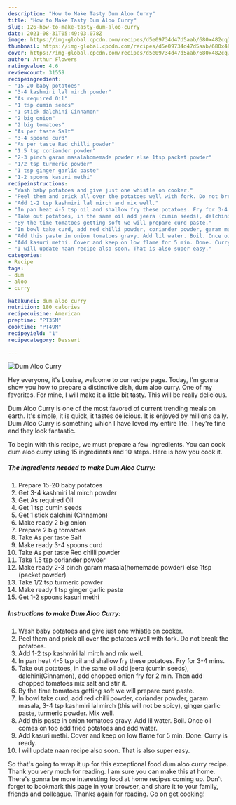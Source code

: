 ```yaml
---
description: "How to Make Tasty Dum Aloo Curry"
title: "How to Make Tasty Dum Aloo Curry"
slug: 126-how-to-make-tasty-dum-aloo-curry
date: 2021-08-31T05:49:03.078Z
image: https://img-global.cpcdn.com/recipes/d5e09734d47d5aab/680x482cq70/dum-aloo-curry-recipe-main-photo.jpg
thumbnail: https://img-global.cpcdn.com/recipes/d5e09734d47d5aab/680x482cq70/dum-aloo-curry-recipe-main-photo.jpg
cover: https://img-global.cpcdn.com/recipes/d5e09734d47d5aab/680x482cq70/dum-aloo-curry-recipe-main-photo.jpg
author: Arthur Flowers
ratingvalue: 4.6
reviewcount: 31559
recipeingredient:
- "15-20 baby potatoes"
- "3-4 kashmiri lal mirch powder"
- "As required Oil"
- "1 tsp cumin seeds"
- "1 stick dalchini Cinnamon"
- "2 big onion"
- "2 big tomatoes"
- "As per taste Salt"
- "3-4 spoons curd"
- "As per taste Red chilli powder"
- "1.5 tsp coriander powder"
- "2-3 pinch garam masalahomemade powder else 1tsp packet powder"
- "1/2 tsp turmeric powder"
- "1 tsp ginger garlic paste"
- "1-2 spoons kasuri methi"
recipeinstructions:
- "Wash baby potatoes and give just one whistle on cooker."
- "Peel them and prick all over the potatoes well with fork. Do not break the potatoes."
- "Add 1-2 tsp kashmiri lal mirch and mix well."
- "In pan heat 4-5 tsp oil and shallow fry these potatoes. Fry for 3-4 mins."
- "Take out potatoes, in the same oil add jeera (cumin seeds), dalchini(Cinnamon), add chopped onion fry for 2 min. Then add chopped tomatoes mix salt and stir it."
- "By the time tomatoes getting soft we will prepare curd paste."
- "In bowl take curd, add red chilli powder, coriander powder, garam masala, 3-4 tsp kashmiri lal mirch (this will not be spicy), ginger garlic paste, turmeric powder. Mix well."
- "Add this paste in onion tomatoes gravy. Add lil water. Boil. Once oil comes on top add fried potatoes and add water."
- "Add kasuri methi. Cover and keep on low flame for 5 min. Done. Curry is ready."
- "I will update naan recipe also soon. That is also super easy."
categories:
- Recipe
tags:
- dum
- aloo
- curry

katakunci: dum aloo curry 
nutrition: 180 calories
recipecuisine: American
preptime: "PT35M"
cooktime: "PT49M"
recipeyield: "1"
recipecategory: Dessert

---
```



![Dum Aloo Curry](https://img-global.cpcdn.com/recipes/d5e09734d47d5aab/680x482cq70/dum-aloo-curry-recipe-main-photo.jpg)

Hey everyone, it's Louise, welcome to our recipe page. Today, I'm gonna show you how to prepare a distinctive dish, dum aloo curry. One of my favorites. For mine, I will make it a little bit tasty. This will be really delicious.

Dum Aloo Curry is one of the most favored of current trending meals on earth. It's simple, it is quick, it tastes delicious. It is enjoyed by millions daily. Dum Aloo Curry is something which I have loved my entire life. They're fine and they look fantastic.




To begin with this recipe, we must prepare a few ingredients. You can cook dum aloo curry using 15 ingredients and 10 steps. Here is how you cook it.

<!--inarticleads1-->

##### The ingredients needed to make Dum Aloo Curry:

1. Prepare 15-20 baby potatoes
1. Get 3-4 kashmiri lal mirch powder
1. Get As required Oil
1. Get 1 tsp cumin seeds
1. Get 1 stick dalchini (Cinnamon)
1. Make ready 2 big onion
1. Prepare 2 big tomatoes
1. Take As per taste Salt
1. Make ready 3-4 spoons curd
1. Take As per taste Red chilli powder
1. Take 1.5 tsp coriander powder
1. Make ready 2-3 pinch garam masala(homemade powder) else 1tsp (packet powder)
1. Take 1/2 tsp turmeric powder
1. Make ready 1 tsp ginger garlic paste
1. Get 1-2 spoons kasuri methi




<!--inarticleads2-->

##### Instructions to make Dum Aloo Curry:

1. Wash baby potatoes and give just one whistle on cooker.
1. Peel them and prick all over the potatoes well with fork. Do not break the potatoes.
1. Add 1-2 tsp kashmiri lal mirch and mix well.
1. In pan heat 4-5 tsp oil and shallow fry these potatoes. Fry for 3-4 mins.
1. Take out potatoes, in the same oil add jeera (cumin seeds), dalchini(Cinnamon), add chopped onion fry for 2 min. Then add chopped tomatoes mix salt and stir it.
1. By the time tomatoes getting soft we will prepare curd paste.
1. In bowl take curd, add red chilli powder, coriander powder, garam masala, 3-4 tsp kashmiri lal mirch (this will not be spicy), ginger garlic paste, turmeric powder. Mix well.
1. Add this paste in onion tomatoes gravy. Add lil water. Boil. Once oil comes on top add fried potatoes and add water.
1. Add kasuri methi. Cover and keep on low flame for 5 min. Done. Curry is ready.
1. I will update naan recipe also soon. That is also super easy.




So that's going to wrap it up for this exceptional food dum aloo curry recipe. Thank you very much for reading. I am sure you can make this at home. There's gonna be more interesting food at home recipes coming up. Don't forget to bookmark this page in your browser, and share it to your family, friends and colleague. Thanks again for reading. Go on get cooking!
